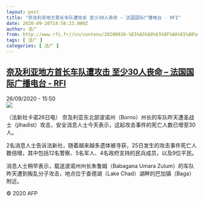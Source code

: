 ```yaml
---
layout: post
title: "奈及利亚地方首长车队遭攻击 至少30人丧命 – 法国国际广播电台 - RFI"
date: 2020-09-26T14:56:23.000Z
author: 法广
from: http://www.rfi.fr//cn/contenu/20200926-%E5%A5%88%E5%8F%8A%E5%88%A9%E4%BA%9A%E5%9C%B0%E6%96%B9%E9%A6%96%E9%95%BF%E8%BD%A6%E9%98%9F%E9%81%AD%E6%94%BB%E5%87%BB-%E8%87%B3%E5%B0%9130%E4%BA%BA%E4%B8%A7%E5%91%BD
tags: [ 法广 ]
categories: [ 法广 ]
---
```

<!--1601132183000-->
[奈及利亚地方首长车队遭攻击 至少30人丧命 – 法国国际广播电台 - RFI](http://www.rfi.fr//cn/contenu/20200926-%E5%A5%88%E5%8F%8A%E5%88%A9%E4%BA%9A%E5%9C%B0%E6%96%B9%E9%A6%96%E9%95%BF%E8%BD%A6%E9%98%9F%E9%81%AD%E6%94%BB%E5%87%BB-%E8%87%B3%E5%B0%9130%E4%BA%BA%E4%B8%A7%E5%91%BD)
------

<div>
<div>26/09/2020 - 15:50</div><img src="https://s.rfi.fr/media/display/df59014c-0000-11eb-ba58-005056a98db9/w:310/p:16x9/int0017b.200926215005.jpg"><div class="t-content__body u-clearfix">            <p>（法新社卡诺26日电）    奈及利亚东北部波诺州（Borno）州长的车队昨天遭圣战士（jihadist）攻击，安全消息人士今天表示，这起攻击事件的死亡人数已增至30人。</p><p>    2名消息人士告诉法新社，随着越来越多遗体被寻获，25日发生的攻击事件死亡人数倍增，其中包括12名警察、5名军人、4名政府支持的民兵成员，以及9位平民。</p><p>    消息人士稍早表示，载送波诺州州长朱鲁姆（Babagana Umara Zulum）的车队昨天遭到叛乱分子攻击，地点位于查德湖（Lake Chad）湖畔的巴加镇（Baga）附近。</p>            <p class="t-copyright">© 2020 AFP</p>        </div>
</div>
